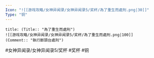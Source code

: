 ```yaml
---
Icon: "![[游戏攻略/女神异闻录/女神异闻录5/奖杯/為了重生而處刑.png|30]]"
Type: "铜"
---
```

```ad-common-bronze-trophy
title: (Title:: "為了重生而處刑")
![[游戏攻略/女神异闻录/女神异闻录5/奖杯/為了重生而處刑.png|100]]
(Comment:: "執行斷頭台處刑")
```

#女神异闻录/女神异闻录5/奖杯 #奖杯 #铜
